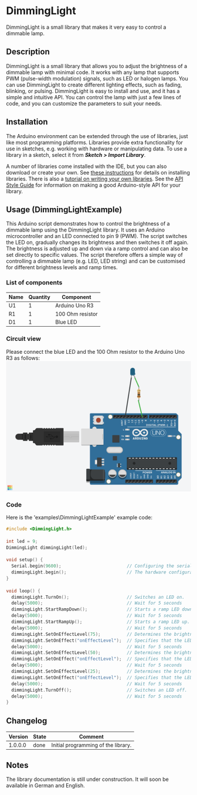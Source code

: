 # DimmingLight
DimmingLight is a small library that makes it very easy to control a dimmable lamp.

## Description
DimmingLight is a small library that allows you to adjust the brightness of a dimmable lamp with minimal code. It works with any lamp that supports PWM (pulse-width modulation) signals, such as LED or halogen lamps. You can use DimmingLight to create different lighting effects, such as fading, blinking, or pulsing. DimmingLight is easy to install and use, and it has a simple and intuitive API. You can control the lamp with just a few lines of code, and you can customize the parameters to suit your needs.

## Installation
The Arduino environment can be extended through the use of libraries, just like most programming platforms. Libraries provide extra functionality for use in sketches, e.g. working with hardware or manipulating data. To use a library in a sketch, select it from ***Sketch > Import Library***.

A number of libraries come installed with the IDE, but you can also download or create your own. See [these instructions](https://docs.arduino.cc/software/ide-v1/tutorials/installing-libraries/) for details on installing libraries. There is also a [tutorial on writing your own libraries](https://docs.arduino.cc/software/ide-v1/tutorials/installing-libraries/). See the [API Style Guide](https://docs.arduino.cc/learn/contributions/arduino-library-style-guide/) for information on making a good Arduino-style API for your library.

## Usage (DimmingLightExample)
This Arduino script demonstrates how to control the brightness of a dimmable lamp using the DimmingLight library. It uses an Arduino microcontroller and an LED connected to pin 9 (PWM). The script switches the LED on, gradually changes its brightness and then switches it off again. The brightness is adjusted up and down via a ramp control and can also be set directly to specific values. The script therefore offers a simple way of controlling a dimmable lamp (e.g. LED, LED string) and can be customised for different brightness levels and ramp times. 

### List of components
|Name|Quantity|Component|
|---|---|---|
|U1|1|Arduino Uno R3|
|R1|1|100 Ohm resistor|
|D1|1|Blue LED|

### Circuit view
Please connect the blue LED and the 100 Ohm resistor to the Arduino Uno R3 as follows:
![Circuit view](/media/Layout.png "DimmingLightExample")

### Code
Here is the 'examples\DimmingLightExample\' example code:

```ino
#include <DimmingLight.h>

int led = 9;
DimmingLight dimmingLight(led);

void setup() {
  Serial.begin(9600);                         // Configuring the serial interface
  dimmingLight.begin();                       // The hardware configuration takes place in a dedicated function instead of the constructor.
}

void loop() {
  dimmingLight.TurnOn();                      // Switches an LED on.
  delay(5000);                                // Wait for 5 seconds
  dimmingLight.StartRampDown();               // Starts a ramp LED down.
  delay(5000);                                // Wait for 5 seconds
  dimmingLight.StartRampUp();                 // Starts a ramp LED up.
  delay(5000);                                // Wait for 5 seconds
  dimmingLight.SetOnEffectLevel(75);          // Determines the brightness of the LED. 
  dimmingLight.SetOnEffect("onEffectLevel");  // Specifies that the LED is switched on with the specified brightness.
  delay(5000);                                // Wait for 5 seconds
  dimmingLight.SetOnEffectLevel(50);          // Determines the brightness of the LED. 
  dimmingLight.SetOnEffect("onEffectLevel");  // Specifies that the LED is switched on with the specified brightness.
  delay(5000);                                // Wait for 5 seconds
  dimmingLight.SetOnEffectLevel(25);          // Determines the brightness of the LED. 
  dimmingLight.SetOnEffect("onEffectLevel");  // Specifies that the LED is switched on with the specified brightness.
  delay(5000);                                // Wait for 5 seconds
  dimmingLight.TurnOff();                     // Switches an LED off.
  delay(5000);                                // Wait for 5 seconds
}
```

## Changelog

|Version|State|Comment|
|---|---|---|
|1.0.0.0|done|Initial programming of the library.|

## Notes
The library documentation is still under construction. It will soon be available in German and English.